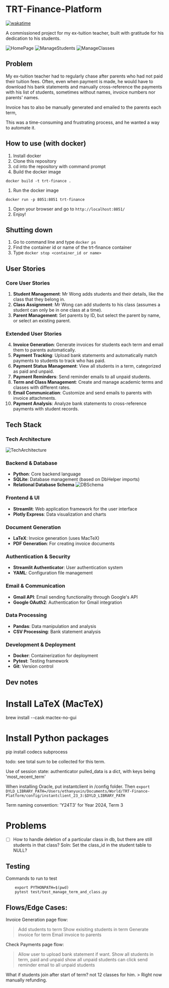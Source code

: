 # TRT-Finance-Platform
[![wakatime](https://wakatime.com/badge/user/018cc5a8-3c44-4f51-a6f0-5021ac41b5e1/project/f7854c92-64d6-42eb-9de2-b1109c3e0445.svg)](https://wakatime.com/badge/user/018cc5a8-3c44-4f51-a6f0-5021ac41b5e1/project/f7854c92-64d6-42eb-9de2-b1109c3e0445)

A commissioned project for my ex-tuition teacher, built with gratitude for his dedication to his students.

![HomePage](./public/images/f1.png)
![ManageStudents](./public/images/f2.png)
![ManageClasses](./public/images/f3.png)

## Problem
My ex-tuition teacher had to regularly chase after parents who had not paid their tuition fees. 
Often, even when payment is made, he would have to download his bank statements and manually cross-reference the payments with his list of students, sometimes without names, invoice numbers nor parents' names.

Invoice has to also be manually generated and emailed to the parents each term,

This was a time-consuming and frustrating process, and he wanted a way to automate it.


## How to use (with docker)
1. Install docker
1. Clone this repository
1. cd into the repository with command prompt
1. Build the docker image
```
docker build -t trt-finance .
```
1. Run the docker image
```
docker run -p 8051:8051 trt-finance
```
1. Open your browser and go to `http://localhost:8051/`
1. Enjoy!

## Shutting down
1. Go to command line and type `docker ps`
1. Find the container id or name of the trt-finance container
1. Type `docker stop <container_id or name>`


## User Stories

### Core User Stories
1. **Student Management**: Mr Wong adds students and their details, like the class that they belong in.
2. **Class Assignment**: Mr Wong can add students to his class (assumes a student can only be in one class at a time).
3. **Parent Management**: Set parents by ID, but select the parent by name, or select an existing parent.

### Extended User Stories
4. **Invoice Generation**: Generate invoices for students each term and email them to parents automatically.
5. **Payment Tracking**: Upload bank statements and automatically match payments to students to track who has paid.
6. **Payment Status Management**: View all students in a term, categorized as paid and unpaid.
7. **Payment Reminders**: Send reminder emails to all unpaid students.
8. **Term and Class Management**: Create and manage academic terms and classes with different rates.
9. **Email Communication**: Customize and send emails to parents with invoice attachments.
10. **Payment Analysis**: Analyze bank statements to cross-reference payments with student records.

## Tech Stack

### Tech Architecture
![TechArchitecture](./public/images/f4.png)

### Backend & Database
- **Python**: Core backend language
- **SQLite**: Database management (based on DbHelper imports)
- **Relational Database Schema**
![DBSchema](./public/images/DbSchema.png)

### Frontend & UI
- **Streamlit**: Web application framework for the user interface
- **Plotly Express**: Data visualization and charts

### Document Generation
- **LaTeX**: Invoice generation (uses MacTeX)
- **PDF Generation**: For creating invoice documents

### Authentication & Security
- **Streamlit Authenticator**: User authentication system
- **YAML**: Configuration file management

### Email & Communication
- **Gmail API**: Email sending functionality through Google's API
- **Google OAuth2**: Authentication for Gmail integration

### Data Processing
- **Pandas**: Data manipulation and analysis
- **CSV Processing**: Bank statement analysis

### Development & Deployment
- **Docker**: Containerization for deployment
- **Pytest**: Testing framework
- **Git**: Version control
<!-- 
### AI/ML Features
- **NVIDIA API**: AI-powered chatbot (TRT-GPT)
- **LangChain**: Conversational AI framework
- **Meta Llama 3.1**: Language model for the AI assistant
 -->

## Dev notes

# Install LaTeX (MacTeX)
brew install --cask mactex-no-gui

# Install Python packages
pip install codecs subprocess

todo: see total sum to be collected for this term.


Use of session state:
authenticator
pulled_data is a dict, with keys being 'most_recent_term'


When installing Oracle, put instantclient in /config folder. Then `export DYLD_LIBRARY_PATH=/Users/ethanyuxin/Documents/World/TRT-Finance-Platform/config/instantclient_23_3:$DYLD_LIBRARY_PATH`


Term naming convention: 'Y24T3' for Year 2024, Term 3

# Problems
- [ ] How to handle deletion of a particular class in db, but there are still students in that class? Soln: Set the class_id in the student table to NULL?


## Testing
Commands to run to test
```
    export PYTHONPATH=$(pwd)
    pytest test/test_manage_term_and_class.py
```


## Flows/Edge Cases:
Invoice Generation page flow:
> Add students to term
> Show exisiting students in term
> Generate invoice for term
> Email invoice to parents

Check Payments page flow:
> Allow user to upload bank statement if want. 
> Show all students in term, paid and unpaid
> show all unpaid students
> can click send reminder email to all unpaid students


What if students join after start of term? not 12 classes for him. > Right now manually refunding. 
